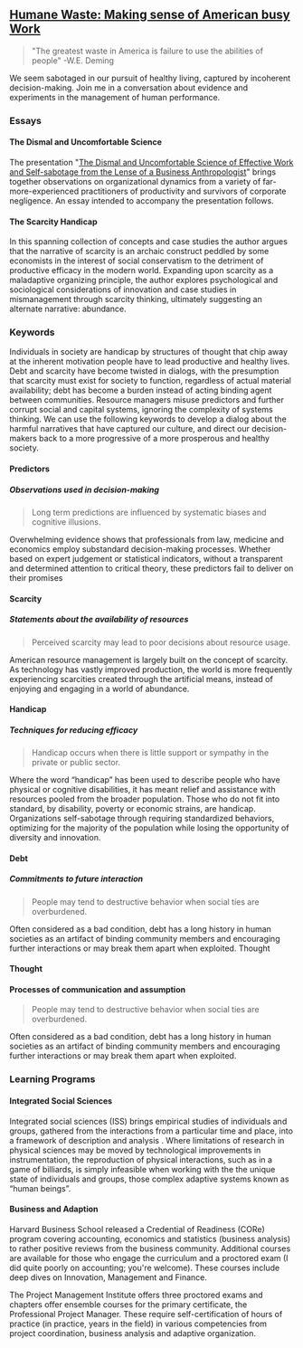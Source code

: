 ## [Humane Waste: Making sense of American busy Work](http://humanewaste.strikingly.com)
> "The greatest waste in America is failure to use the abilities of people" -W.E. Deming

We seem sabotaged in our pursuit of healthy living, captured by incoherent decision-making. Join me in a conversation about evidence and experiments in the management of human performance.

### Essays

#### The Dismal and Uncomfortable Science

The presentation "[The Dismal and Uncomfortable Science of Effective Work and Self-sabotage from the Lense of a Business Anthropologist](https://docs.google.com/presentation/d/1LnZ9jIsMfZ6EzTAo_9jdWVQqEh1EcXDBVTryK5tDHn4)" brings together observations on organizational dynamics from a variety of far-more-experienced practitioners of productivity and survivors of corporate negligence. An essay intended to accompany the presentation follows.

#### The Scarcity Handicap

In this spanning collection of concepts and case studies the author argues that the narrative of scarcity is an archaic construct peddled by some economists in the interest of social conservatism to the detriment of productive efficacy in the modern world. Expanding upon scarcity as a maladaptive organizing principle, the author explores psychological and sociological considerations of innovation and case studies in mismanagement through scarcity thinking, ultimately suggesting an alternate narrative: abundance.

### Keywords

Individuals in society are handicap by structures of thought that chip away at the inherent motivation people have to lead productive and healthy lives. Debt and scarcity have become twisted in dialogs, with the presumption that scarcity must exist for society to function, regardless of actual material availability; debt has become a burden instead of acting binding agent between communities. Resource managers misuse predictors and further corrupt social and capital systems, ignoring the complexity of systems thinking. We can use the following keywords to develop a dialog about the harmful narratives that have captured our culture, and direct our decision-makers back to a more progressive of a more prosperous and healthy society.

#### Predictors
##### Observations used in decision-making
> Long term predictions are influenced by systematic biases and cognitive illusions.

Overwhelming evidence shows that professionals from law, medicine and economics employ substandard decision-making processes. Whether based on expert judgement or statistical indicators, without a transparent and determined attention to critical theory, these predictors fail to deliver on their promises

#### Scarcity
##### Statements about the availability of resources
> Perceived scarcity may lead to poor decisions about resource usage.

American resource management is largely built on the concept of scarcity. As technology has vastly improved production, the world is more frequently experiencing scarcities created through the artificial means, instead of enjoying and engaging in a world of abundance.

#### Handicap
##### Techniques for reducing efficacy
> Handicap occurs when there is little support or sympathy in the private or public sector.

Where the word “handicap” has been used to describe people who have physical or cognitive disabilities, it has meant relief and assistance with resources pooled from the broader population. Those who do not fit into standard, by disability, poverty or economic strains, are handicap. Organizations self-sabotage through requiring standardized behaviors, optimizing for the majority of the population while losing the opportunity of diversity and innovation.

#### Debt
##### Commitments to future interaction
> People may tend to destructive behavior when social ties are overburdened.

Often considered as a bad condition, debt has a long history in human societies as an artifact of binding community members and encouraging further interactions or may break them apart when exploited.
Thought

#### Thought
#### Processes of communication and assumption
> People may tend to destructive behavior when social ties are overburdened.

Often considered as a bad condition, debt has a long history in human societies as an artifact of binding community members and encouraging further interactions or may break them apart when exploited.


### Learning Programs

#### Integrated Social Sciences

Integrated social sciences (ISS) brings empirical studies of individuals and groups, gathered from the  interactions from a particular time and place, into a framework of description and analysis . Where limitations of research in physical sciences may be moved by technological improvements in instrumentation, the reproduction of physical interactions, such as in a game of billiards, is simply infeasible when working with the the unique state of individuals and groups, those complex adaptive systems known as “human beings”.

#### Business and Adaption

Harvard Business School released a Credential of Readiness (CORe) program covering accounting, economics and statistics (business analysis) to rather positive reviews from the business community. Additional courses are available for those who engage the curriculum and a proctored exam (I did quite poorly on accounting; you're welcome). These courses include deep dives on Innovation, Management and Finance.

The Project Management Institute offers three proctored exams and chapters offer ensemble courses for the primary certificate, the Professional Project Manager. These require self-certification of hours of practice (in practice, years in the field) in various competencies from project coordination, business analysis and adaptive organization.
